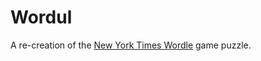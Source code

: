 # Wordul

A re-creation of the [New York Times Wordle](https://www.nytimes.com/games/wordle/index.html) game puzzle.
